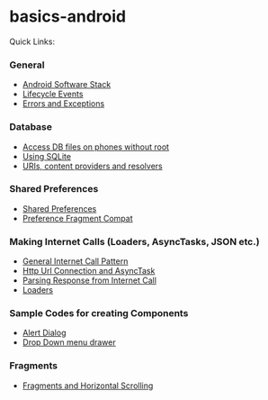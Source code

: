 # basics-android

Quick Links:

### General

* [Android Software Stack](https://github.com/aman-alam11/basics-android/wiki/Android-Software-Stack)
* [Lifecycle Events](https://github.com/aman-alam11/basics-android/wiki/Lifecycle-Events)
* [Errors and Exceptions](https://github.com/aman-alam11/basics-android/wiki/Throws-Illegal-Exception--WTF-!)


### Database
* [Access DB files on phones without root](https://github.com/aman-alam11/basics-android/wiki/Access-.db-files-on-phones-without-root)
* [Using SQLite](https://github.com/aman-alam11/basics-android/wiki/Using-sqlite3)
* [URIs, content providers and resolvers](https://github.com/aman-alam11/basics-android/wiki/Uniform-Resource-Identifiers-(URI),-Content-Providers-and-Content-Resolvers)


### Shared Preferences
* [Shared Preferences](https://github.com/aman-alam11/basics-android/wiki/Forms-of-Persistence-:-Using-SharedPreferences)
* [Preference Fragment Compat](https://github.com/aman-alam11/basics-android/wiki/Preference-Fragment-Compat)


### Making Internet Calls (Loaders, AsyncTasks, JSON etc.)
* [General Internet Call Pattern](https://github.com/aman-alam11/basics-android/wiki/General-internet-calls-pattern)
* [Http Url Connection and AsyncTask](https://github.com/aman-alam11/basics-android/wiki/Http-Url-Connection-and-Async-Tasks)
* [Parsing Response from Internet Call](https://github.com/aman-alam11/basics-android/wiki/Input-stream,-buffered-Reader-and-String-Builders)
* [Loaders](https://github.com/aman-alam11/basics-android/wiki/Loaders-in-Android-and-why-should-we-use-them)


### Sample Codes for creating Components
* [Alert Dialog](https://github.com/aman-alam11/basics-android/wiki/Sample-Code-:-Alert-Dialog)
* [Drop Down menu drawer](https://github.com/aman-alam11/basics-android/wiki/Setting-up-drop-down-menu-(menu-drawer)-in-the-action-bar-(overflow-menu))


### Fragments
* [Fragments and Horizontal Scrolling](https://github.com/aman-alam11/basics-android/wiki/Fragments-and-Horizontal-scrolling-using-tabs)
